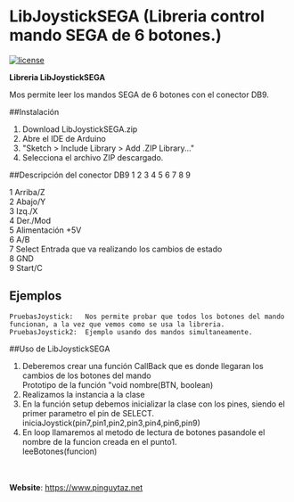 # LibJoystickSEGA (Libreria control mando SEGA de 6 botones.)
[![license](https://www.pinguytaz.net/IMG_GITHUB/gplv3-with-text-84x42.png)](https://github.com/pinguytaz/Arduino-ESP32/blob/master/LICENSE)
  
  
__Libreria LibJoystickSEGA__

Mos permite leer los mandos SEGA de 6 botones con el conector DB9.

##Instalación  

1. Download LibJoystickSEGA.zip  
2. Abre el IDE de Arduino  
3. "Sketch > Include Library > Add .ZIP Library..."  
4. Selecciona el archivo ZIP descargado.  
  
##Descripción del conector DB9
    1 2 3 4 5
     6 7 8 9

1   Arriba/Z  
2   Abajo/Y  
3   Izq./X  
4   Der./Mod  
5   Alimentación +5V  
6   A/B  
7   Select    Entrada que va realizando los cambios de estado  
8   GND  
9   Start/C   

## Ejemplos ##
    PruebasJoystick:   Nos permite probar que todos los botones del mando funcionan, a la vez que vemos como se usa la libreria.
    PruebasJoystick2:  Ejemplo usando dos mandos simultaneamente.
  
##Uso de LibJoystickSEGA
1. Deberemos crear una función CallBack que es donde llegaran los cambios de los botones del mando  
   Prototipo de la función "void nombre(BTN, boolean)  
2. Realizamos la instancia a la clase  
3. En la función setup debemos inicializar la clase con los pines, siendo el primer parametro el pin de SELECT.  
   iniciaJoystick(pin7,pin1,pin2,pin3,pin4,pin6,pin9)  
4. En loop llamaremos al metodo de lectura de botones pasandole el nombre de la funcion creada en el punto1.  
   leeBotones(funcion)  


<BR><BR>
__Website__: https://www.pinguytaz.net
